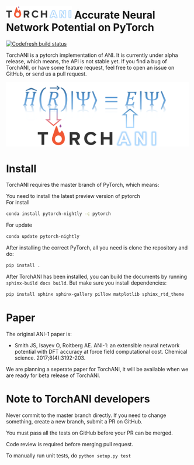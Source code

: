 # <img src=https://raw.githubusercontent.com/aiqm/torchani/master/logo1.png width=180/>  Accurate Neural Network Potential on PyTorch

[![Codefresh build status]( https://g.codefresh.io/api/badges/pipeline/zasdfgbnm/aiqm%2Ftorchani%2Ftorchani?branch=master&type=cf-1)]( https://g.codefresh.io/repositories/aiqm/torchani/builds?filter=trigger:build;branch:master;service:5babc52a8a90dc40a407b05f~torchani)

TorchANI is a pytorch implementation of ANI. It is currently under alpha release, which means, the API is not stable yet. If you find a bug of TorchANI, or have some feature request, feel free to open an issue on GitHub, or send us a pull request.

<img src=https://raw.githubusercontent.com/aiqm/torchani/master/logo2.png width=500/>

# Install

TorchANI requires the master branch of PyTorch, which means:

You need to install the latest preview version of pytorch\
For install
```bash
conda install pytorch-nightly -c pytorch
```
For update
```bash
conda update pytorch-nightly
```

After installing the correct PyTorch, all you need is clone the repository and do:

```bash
pip install .
```

After TorchANI has been installed, you can build the documents by running `sphinx-build docs build`. But make sure you
install dependencies:
```bash
pip install sphinx sphinx-gallery pillow matplotlib sphinx_rtd_theme
```

# Paper

The original ANI-1 paper is:

* Smith JS, Isayev O, Roitberg AE. ANI-1: an extensible neural network potential with DFT accuracy at force field computational cost. Chemical science. 2017;8(4):3192-203.

We are planning a seperate paper for TorchANI, it will be available when we are ready for beta release of TorchANI.

# Note to TorchANI developers

Never commit to the master branch directly. If you need to change something, create a new branch, submit a PR on GitHub.

You must pass all the tests on GitHub before your PR can be merged.

Code review is required before merging pull request.

To manually run unit tests, do `python setup.py test`
